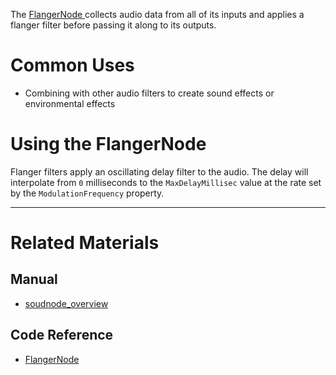 The [ FlangerNode ](https://github.com/ZilchEngine/ZilchDocs/blob/master/code_reference/class_reference/flangernode.md) collects audio data from all of its inputs and applies a flanger filter before passing it along to its outputs. 

 # Common Uses

- Combining with other audio filters to create sound effects or environmental effects

 # Using the FlangerNode

Flanger filters apply an oscillating delay filter to the audio. The delay will interpolate from `0` milliseconds to the `MaxDelayMillisec` value at the rate set by the `ModulationFrequency` property.

---
 # Related Materials
 ## Manual
- [soudnode_overview](https://github.com/ZilchEngine/ZilchDocs/blob/master/zilch_editor_documentation/zilchmanual/audio/soundnode/soudnode_overview.md)

 ## Code Reference
- [ FlangerNode ](https://github.com/ZilchEngine/ZilchDocs/blob/master/code_reference/class_reference/flangernode.md) 

 